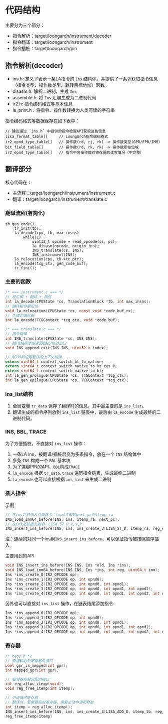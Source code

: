 # 代码结构
主要分为三个部分：
- 指令解析：target/loongarch/instrument/decoder
- 指令翻译：target/loongarch/instrument
- 指令插桩：target/loongarch/pin

## 指令解析(decoder)
- ins.h: 定义了表示一条LA指令的 `Ins` 结构体。并提供了一系列获取指令信息（指令类型、操作数类型、跳转目标地址）函数。
- disasm.h: 解析二进制，生成 `Ins`
- assemble.h: 将 `Ins` 汇编生成为二进制代码
- ir2.h: 指令编码格式等基本信息
- la_print.h：将指令、操作数转换为人类可读的字符串

指令编码格式等数据保存在如下表中：

```
// 建议通过 `ins.h` 中提供的指令检查API获取这些信息
lisa_format_table[]     // LoongArch指令编码格式
ir2_opnd_type_table[]   // 操作数(rd, rj, rk) -> 操作数类型(GPR/FPR/IMM)
bit_field_table[]       // 操作数(rd, rk, rk) -> 操作数所在位域
ir2_opnd_type_table[]   // 指令中各操作数对寄存器的读写情况（不完整）
```

## 翻译部分
核心代码在：
- 主流程：target/loongarch/instrument/instrument.c
- 翻译：target/loongarch/instrument/translate.c

### 翻译流程(有简化)
```
tb_gen_code()
    tr_init(tb);
    la_decode(cpu, tb, max_insns)
		while(1)
			uint32_t opcode = read_opcode(cs, pc);
			la_disasm(opcode, origin_ins);
			INS_translate(cs, INS);
			INS_instrument(INS);
    la_relocation(cpu, tb->tc.ptr);
    la_encode(tcg_ctx, gen_code_buf);
    tr_fini();
```

### 主要的函数
```c
/* === instrument.c === */
// 反汇编 + 翻译 + 插桩
int la_decode(CPUState *cs, TranslationBlock *tb, int max_insns);
// 跳转指令重定位
void la_relocation(CPUState *cs, const void *code_buf_rx);
// 生成汇编代码
int la_encode(TCGContext *tcg_ctx, void *code_buf);

/* === translate.c === */
// 指令翻译
int INS_translate(CPUState *cs, INS INS);
// 给TB结尾添加返回到QEMU的出口
void INS_append_exit(INS INS, uint32_t index);

// QEMU和应用程序的上下文切换
extern uint64_t context_switch_bt_to_native;
extern uint64_t context_switch_native_to_bt_ret_0;
extern uint64_t context_switch_native_to_bt;
int la_gen_prologue(CPUState *cs, TCGContext *tcg_ctx);
int la_gen_epilogue(CPUState *cs, TCGContext *tcg_ctx);
```

### ins_list结构
1. 全局变量 `tr_data` 保存了翻译时的信息，其中最主要的是 `ins_list`。
2. 翻译生成的指令序列放到 `ins_list` 链表中，最后由 `la_encode` 生成最终的二进制代码。

### INS, BBL, TRACE
为了方便插桩，不直接对 `ins_list` 操作：
1. 一条LA ins，被翻译/插桩后变为多条指令，放在一个 `INS` 结构体中
2. 多条 `INS` 构成一个 `BBL` 基本块
3. 为了兼容PIN的API，`BBL`构成`TRACE`
4. `la_encode` 根据 `tr_data.trace` 遍历指令链表，生成最终二进制
5. `la_encode` 也可以直接根据 `ins_list` 来生成二进制

### 插入指令
示例
```c
// 在ins之前插入几条指令：load立即数next_pc到itemp_ra
INS_load_imm64_before(INS, ins, itemp_ra, next_pc);
// 在ins之前插入指令：LISA_ST_D x,x,x
INS_insert_ins_before(INS, ins, ins_create_3(LISA_ST_D, itemp_ra, reg_env, env_offset_of_gpr(cs, reg_ra)));
```

注：连续的对同一个ins用`INS_insert_ins_before`，可以保证指令被按照顺序插入。

主要用到的API
```c
void INS_insert_ins_before(INS INS, Ins *old, Ins *ins);
void INS_load_imm64_before(INS INS, Ins *ins, int reg, uint64_t imm);
Ins *ins_create_0(IR2_OPCODE op);
Ins *ins_create_1(IR2_OPCODE op, int opnd0);
Ins *ins_create_2(IR2_OPCODE op, int opnd0, int opnd1);
Ins *ins_create_3(IR2_OPCODE op, int opnd0, int opnd1, int opnd2);
Ins *ins_create_4(IR2_OPCODE op, int opnd0, int opnd1, int opnd2, int opnd3);
```

另外也可以直接对 `ins_list` 操作，在链表结尾添加指令
```c
Ins *ins_append_0(IR2_OPCODE op);
Ins *ins_append_1(IR2_OPCODE op, int opnd0);
Ins *ins_append_2(IR2_OPCODE op, int opnd0, int opnd1);
Ins *ins_append_3(IR2_OPCODE op, int opnd0, int opnd1, int opnd2);
Ins *ins_append_4(IR2_OPCODE op, int opnd0, int opnd1, int opnd2, int opnd3);
```


### 寄存器
```c
/* regs.h */
// 直接映射的寄存器的接口
bool gpr_is_mapped(int gpr);
int mapped_gpr(int gpr);

// 临时寄存器分配的接口
int reg_alloc_itemp(void);
void reg_free_itemp(int itemp);

// 申请临时寄存器
// 翻译时，若需要临时寄存器，需要主动申请和释放
int itemp = reg_alloc_itemp();
INS_insert_ins_before(INS, ins, ins_create_3(LISA_ADD_D, itemp_tb, reg_env, itemp));
reg_free_itemp(itemp)
```

